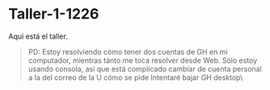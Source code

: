 # Taller-1-1226
Aquí está el taller.
> PD: Estoy resolviendo cómo tener dos cuentas de GH en mi computador, mientras tánto me toca resolver desde Web.
Sólo estoy usando consola, así que está complicado cambiar de cuenta personal a la del correo de la U cómo se pide
Intentaré bajar GH desktop\